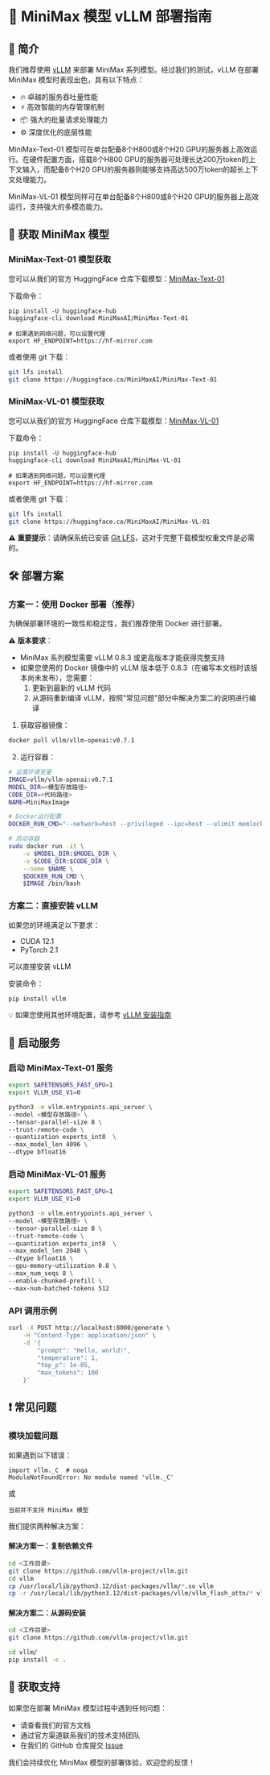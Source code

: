 # 🚀 MiniMax 模型 vLLM 部署指南

## 📖 简介

我们推荐使用 [vLLM](https://docs.vllm.ai/en/latest/) 来部署 MiniMax 系列模型。经过我们的测试，vLLM 在部署 MiniMax 模型时表现出色，具有以下特点：

- 🔥 卓越的服务吞吐量性能
- ⚡ 高效智能的内存管理机制
- 📦 强大的批量请求处理能力
- ⚙️ 深度优化的底层性能

MiniMax-Text-01 模型可在单台配备8个H800或8个H20 GPU的服务器上高效运行。在硬件配置方面，搭载8个H800 GPU的服务器可处理长达200万token的上下文输入，而配备8个H20 GPU的服务器则能够支持高达500万token的超长上下文处理能力。

MiniMax-VL-01 模型同样可在单台配备8个H800或8个H20 GPU的服务器上高效运行，支持强大的多模态能力。

## 💾 获取 MiniMax 模型

### MiniMax-Text-01 模型获取

您可以从我们的官方 HuggingFace 仓库下载模型：[MiniMax-Text-01](https://huggingface.co/MiniMaxAI/MiniMax-Text-01)

下载命令：
```
pip install -U huggingface-hub
huggingface-cli download MiniMaxAI/MiniMax-Text-01

# 如果遇到网络问题，可以设置代理
export HF_ENDPOINT=https://hf-mirror.com
```

或者使用 git 下载：

```bash
git lfs install
git clone https://huggingface.co/MiniMaxAI/MiniMax-Text-01
```

### MiniMax-VL-01 模型获取

您可以从我们的官方 HuggingFace 仓库下载模型：[MiniMax-VL-01](https://huggingface.co/MiniMaxAI/MiniMax-VL-01)

下载命令：
```
pip install -U huggingface-hub
huggingface-cli download MiniMaxAI/MiniMax-VL-01

# 如果遇到网络问题，可以设置代理
export HF_ENDPOINT=https://hf-mirror.com
```

或者使用 git 下载：

```bash
git lfs install
git clone https://huggingface.co/MiniMaxAI/MiniMax-VL-01
```

⚠️ **重要提示**：请确保系统已安装 [Git LFS](https://git-lfs.github.com/)，这对于完整下载模型权重文件是必需的。

## 🛠️ 部署方案

### 方案一：使用 Docker 部署（推荐）

为确保部署环境的一致性和稳定性，我们推荐使用 Docker 进行部署。

⚠️ **版本要求**：
- MiniMax 系列模型需要 vLLM 0.8.3 或更高版本才能获得完整支持
- 如果您使用的 Docker 镜像中的 vLLM 版本低于 0.8.3（在编写本文档时该版本尚未发布），您需要：
  1. 更新到最新的 vLLM 代码
  2. 从源码重新编译 vLLM，按照"常见问题"部分中解决方案二的说明进行编译

1. 获取容器镜像：
```bash
docker pull vllm/vllm-openai:v0.7.1
```

2. 运行容器：
```bash
# 设置环境变量
IMAGE=vllm/vllm-openai:v0.7.1
MODEL_DIR=<模型存放路径>
CODE_DIR=<代码路径>
NAME=MiniMaxImage

# Docker运行配置
DOCKER_RUN_CMD="--network=host --privileged --ipc=host --ulimit memlock=-1 --shm-size=2gb --rm --gpus all --ulimit stack=67108864"

# 启动容器
sudo docker run -it \
    -v $MODEL_DIR:$MODEL_DIR \
    -v $CODE_DIR:$CODE_DIR \
    --name $NAME \
    $DOCKER_RUN_CMD \
    $IMAGE /bin/bash
```


### 方案二：直接安装 vLLM

如果您的环境满足以下要求：

- CUDA 12.1
- PyTorch 2.1

可以直接安装 vLLM

安装命令：
```bash
pip install vllm
```

💡 如果您使用其他环境配置，请参考 [vLLM 安装指南](https://docs.vllm.ai/en/latest/getting_started/installation.html)

## 🚀 启动服务

### 启动 MiniMax-Text-01 服务

```bash
export SAFETENSORS_FAST_GPU=1
export VLLM_USE_V1=0

python3 -m vllm.entrypoints.api_server \
--model <模型存放路径> \
--tensor-parallel-size 8 \
--trust-remote-code \
--quantization experts_int8  \
--max_model_len 4096 \
--dtype bfloat16
```

### 启动 MiniMax-VL-01 服务

```bash
export SAFETENSORS_FAST_GPU=1
export VLLM_USE_V1=0

python3 -m vllm.entrypoints.api_server \
--model <模型存放路径> \
--tensor-parallel-size 8 \
--trust-remote-code \
--quantization experts_int8  \
--max_model_len 2048 \
--dtype bfloat16 \
--gpu-memory-utilization 0.8 \
--max_num_seqs 8 \
--enable-chunked-prefill \
--max-num-batched-tokens 512
```

### API 调用示例

```bash
curl -X POST http://localhost:8000/generate \
    -H "Content-Type: application/json" \
    -d '{
        "prompt": "Hello, world!",
        "temperature": 1,
        "top_p": 1e-05,
        "max_tokens": 100
    }'
```

## ❗ 常见问题

### 模块加载问题
如果遇到以下错误：
```
import vllm._C  # noqa
ModuleNotFoundError: No module named 'vllm._C'
```

或

```
当前并不支持 MiniMax 模型
```

我们提供两种解决方案：

#### 解决方案一：复制依赖文件
```bash
cd <工作目录>
git clone https://github.com/vllm-project/vllm.git
cd vllm
cp /usr/local/lib/python3.12/dist-packages/vllm/*.so vllm 
cp -r /usr/local/lib/python3.12/dist-packages/vllm/vllm_flash_attn/* vllm/vllm_flash_attn
```

#### 解决方案二：从源码安装
```bash
cd <工作目录>
git clone https://github.com/vllm-project/vllm.git

cd vllm/
pip install -e .
```

## 📮 获取支持

如果您在部署 MiniMax 模型过程中遇到任何问题：
- 请查看我们的官方文档
- 通过官方渠道联系我们的技术支持团队
- 在我们的 GitHub 仓库提交 [Issue](https://github.com/MiniMax-AI/MiniMax-01/issues)

我们会持续优化 MiniMax 模型的部署体验，欢迎您的反馈！


